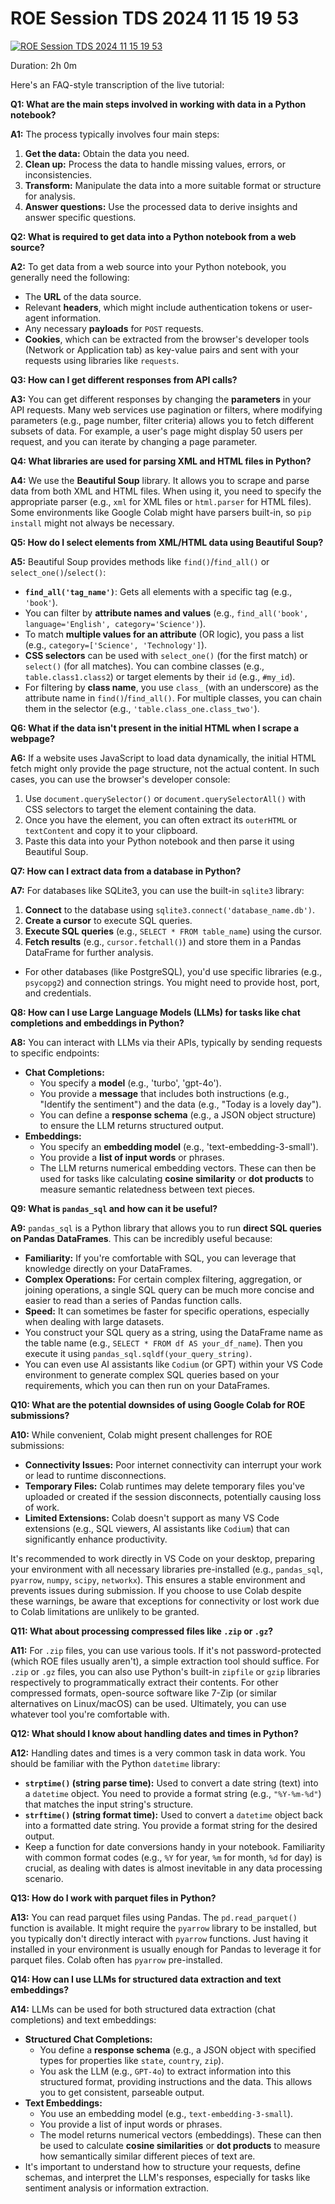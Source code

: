 # ROE Session TDS 2024 11 15 19 53

[![ROE Session   TDS   2024 11 15 19 53](https://i.ytimg.com/vi_webp/FOCsSa7nRCg/sddefault.webp)](https://youtu.be/FOCsSa7nRCg)

Duration: 2h 0m

Here's an FAQ-style transcription of the live tutorial:

**Q1: What are the main steps involved in working with data in a Python notebook?**

**A1:** The process typically involves four main steps:

1.  **Get the data:** Obtain the data you need.
2.  **Clean up:** Process the data to handle missing values, errors, or inconsistencies.
3.  **Transform:** Manipulate the data into a more suitable format or structure for analysis.
4.  **Answer questions:** Use the processed data to derive insights and answer specific questions.

**Q2: What is required to get data into a Python notebook from a web source?**

**A2:** To get data from a web source into your Python notebook, you generally need the following:

- The **URL** of the data source.
- Relevant **headers**, which might include authentication tokens or user-agent information.
- Any necessary **payloads** for `POST` requests.
- **Cookies**, which can be extracted from the browser's developer tools (Network or Application tab) as key-value pairs and sent with your requests using libraries like `requests`.

**Q3: How can I get different responses from API calls?**

**A3:** You can get different responses by changing the **parameters** in your API requests. Many web services use pagination or filters, where modifying parameters (e.g., page number, filter criteria) allows you to fetch different subsets of data. For example, a user's page might display 50 users per request, and you can iterate by changing a page parameter.

**Q4: What libraries are used for parsing XML and HTML files in Python?**

**A4:** We use the **Beautiful Soup** library. It allows you to scrape and parse data from both XML and HTML files. When using it, you need to specify the appropriate parser (e.g., `xml` for XML files or `html.parser` for HTML files). Some environments like Google Colab might have parsers built-in, so `pip install` might not always be necessary.

**Q5: How do I select elements from XML/HTML data using Beautiful Soup?**

**A5:** Beautiful Soup provides methods like `find()`/`find_all()` or `select_one()`/`select()`:

- **`find_all('tag_name')`**: Gets all elements with a specific tag (e.g., `'book'`).
- You can filter by **attribute names and values** (e.g., `find_all('book', language='English', category='Science')`).
- To match **multiple values for an attribute** (OR logic), you pass a list (e.g., `category=['Science', 'Technology']`).
- **CSS selectors** can be used with `select_one()` (for the first match) or `select()` (for all matches). You can combine classes (e.g., `table.class1.class2`) or target elements by their `id` (e.g., `#my_id`).
- For filtering by **class name**, you use `class_` (with an underscore) as the attribute name in `find()`/`find_all()`. For multiple classes, you can chain them in the selector (e.g., `'table.class_one.class_two'`).

**Q6: What if the data isn't present in the initial HTML when I scrape a webpage?**

**A6:** If a website uses JavaScript to load data dynamically, the initial HTML fetch might only provide the page structure, not the actual content. In such cases, you can use the browser's developer console:

1.  Use `document.querySelector()` or `document.querySelectorAll()` with CSS selectors to target the element containing the data.
2.  Once you have the element, you can often extract its `outerHTML` or `textContent` and copy it to your clipboard.
3.  Paste this data into your Python notebook and then parse it using Beautiful Soup.

**Q7: How can I extract data from a database in Python?**

**A7:** For databases like SQLite3, you can use the built-in `sqlite3` library:

1.  **Connect** to the database using `sqlite3.connect('database_name.db')`.
2.  **Create a cursor** to execute SQL queries.
3.  **Execute SQL queries** (e.g., `SELECT * FROM table_name`) using the cursor.
4.  **Fetch results** (e.g., `cursor.fetchall()`) and store them in a Pandas DataFrame for further analysis.

- For other databases (like PostgreSQL), you'd use specific libraries (e.g., `psycopg2`) and connection strings. You might need to provide host, port, and credentials.

**Q8: How can I use Large Language Models (LLMs) for tasks like chat completions and embeddings in Python?**

**A8:** You can interact with LLMs via their APIs, typically by sending requests to specific endpoints:

- **Chat Completions:**
  - You specify a **model** (e.g., 'turbo', 'gpt-4o').
  - You provide a **message** that includes both instructions (e.g., "Identify the sentiment") and the data (e.g., "Today is a lovely day").
  - You can define a **response schema** (e.g., a JSON object structure) to ensure the LLM returns structured output.
- **Embeddings:**
  - You specify an **embedding model** (e.g., 'text-embedding-3-small').
  - You provide a **list of input words** or phrases.
  - The LLM returns numerical embedding vectors. These can then be used for tasks like calculating **cosine similarity** or **dot products** to measure semantic relatedness between text pieces.

**Q9: What is `pandas_sql` and how can it be useful?**

**A9:** `pandas_sql` is a Python library that allows you to run **direct SQL queries on Pandas DataFrames**. This can be incredibly useful because:

- **Familiarity:** If you're comfortable with SQL, you can leverage that knowledge directly on your DataFrames.
- **Complex Operations:** For certain complex filtering, aggregation, or joining operations, a single SQL query can be much more concise and easier to read than a series of Pandas function calls.
- **Speed:** It can sometimes be faster for specific operations, especially when dealing with large datasets.
- You construct your SQL query as a string, using the DataFrame name as the table name (e.g., `SELECT * FROM df AS your_df_name`). Then you execute it using `pandas_sql.sqldf(your_query_string)`.
- You can even use AI assistants like `Codium` (or GPT) within your VS Code environment to generate complex SQL queries based on your requirements, which you can then run on your DataFrames.

**Q10: What are the potential downsides of using Google Colab for ROE submissions?**

**A10:** While convenient, Colab might present challenges for ROE submissions:

- **Connectivity Issues:** Poor internet connectivity can interrupt your work or lead to runtime disconnections.
- **Temporary Files:** Colab runtimes may delete temporary files you've uploaded or created if the session disconnects, potentially causing loss of work.
- **Limited Extensions:** Colab doesn't support as many VS Code extensions (e.g., SQL viewers, AI assistants like `Codium`) that can significantly enhance productivity.

It's recommended to work directly in VS Code on your desktop, preparing your environment with all necessary libraries pre-installed (e.g., `pandas_sql`, `pyarrow`, `numpy`, `scipy`, `networkx`). This ensures a stable environment and prevents issues during submission. If you choose to use Colab despite these warnings, be aware that exceptions for connectivity or lost work due to Colab limitations are unlikely to be granted.

**Q11: What about processing compressed files like `.zip` or `.gz`?**

**A11:** For `.zip` files, you can use various tools. If it's not password-protected (which ROE files usually aren't), a simple extraction tool should suffice. For `.zip` or `.gz` files, you can also use Python's built-in `zipfile` or `gzip` libraries respectively to programmatically extract their contents. For other compressed formats, open-source software like 7-Zip (or similar alternatives on Linux/macOS) can be used. Ultimately, you can use whatever tool you're comfortable with.

**Q12: What should I know about handling dates and times in Python?**

**A12:** Handling dates and times is a very common task in data work. You should be familiar with the Python `datetime` library:

- **`strptime()` (string parse time):** Used to convert a date string (text) into a `datetime` object. You need to provide a format string (e.g., `"%Y-%m-%d"`) that matches the input string's structure.
- **`strftime()` (string format time):** Used to convert a `datetime` object back into a formatted date string. You provide a format string for the desired output.
- Keep a function for date conversions handy in your notebook. Familiarity with common format codes (e.g., `%Y` for year, `%m` for month, `%d` for day) is crucial, as dealing with dates is almost inevitable in any data processing scenario.

**Q13: How do I work with parquet files in Python?**

**A13:** You can read parquet files using Pandas. The `pd.read_parquet()` function is available. It might require the `pyarrow` library to be installed, but you typically don't directly interact with `pyarrow` functions. Just having it installed in your environment is usually enough for Pandas to leverage it for parquet files. Colab often has `pyarrow` pre-installed.

**Q14: How can I use LLMs for structured data extraction and text embeddings?**

**A14:** LLMs can be used for both structured data extraction (chat completions) and text embeddings:

- **Structured Chat Completions:**
  - You define a **response schema** (e.g., a JSON object with specified types for properties like `state`, `country`, `zip`).
  - You ask the LLM (e.g., `GPT-4o`) to extract information into this structured format, providing instructions and the data. This allows you to get consistent, parseable output.
- **Text Embeddings:**
  - You use an embedding model (e.g., `text-embedding-3-small`).
  - You provide a list of input words or phrases.
  - The model returns numerical vectors (embeddings). These can then be used to calculate **cosine similarities** or **dot products** to measure how semantically similar different pieces of text are.
- It's important to understand how to structure your requests, define schemas, and interpret the LLM's responses, especially for tasks like sentiment analysis or information extraction.
